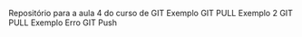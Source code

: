 Repositório para a aula 4 do curso de GIT
Exemplo GIT PULL
Exemplo 2 GIT PULL
Exemplo Erro GIT Push
